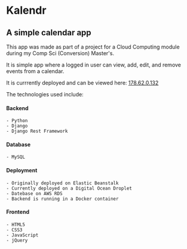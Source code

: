 # Kalendr
## A simple calendar app

This app was made as part of a project for a Cloud Computing module during my Comp Sci (Conversion) Master's.
 
It is simple app where a logged in user can view, add, edit, and remove events from a calendar. 

It is currrently deployed and can be viewed here: [178.62.0.132](178.62.0.132)

The technologies used include:
   #### Backend
    - Python
    - Django
    - Django Rest Framework
   #### Database
    - MySQL
   #### Deployment
    - Originally deployed on Elastic Beanstalk
    - Currently deployed on a Digital Ocean Droplet
    - Datebase on AWS RDS
    - Backend is running in a Docker container
   #### Frontend
    - HTML5
    - CSS3
    - JavaScript
    - jQuery
